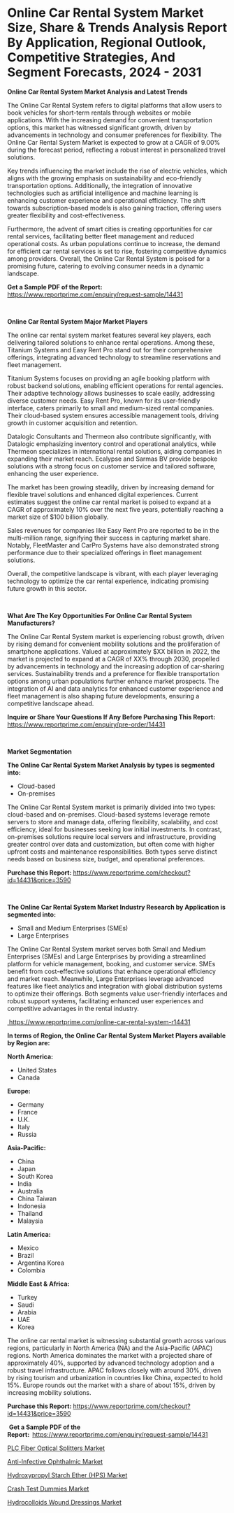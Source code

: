 <p><h1>Online Car Rental System Market Size, Share & Trends Analysis Report By Application, Regional Outlook, Competitive Strategies, And Segment Forecasts, 2024 - 2031</h1></p><p><strong>Online Car Rental System Market Analysis and Latest Trends</strong></p>
<p><p>The Online Car Rental System refers to digital platforms that allow users to book vehicles for short-term rentals through websites or mobile applications. With the increasing demand for convenient transportation options, this market has witnessed significant growth, driven by advancements in technology and consumer preferences for flexibility. The Online Car Rental System Market is expected to grow at a CAGR of 9.00% during the forecast period, reflecting a robust interest in personalized travel solutions.</p><p>Key trends influencing the market include the rise of electric vehicles, which aligns with the growing emphasis on sustainability and eco-friendly transportation options. Additionally, the integration of innovative technologies such as artificial intelligence and machine learning is enhancing customer experience and operational efficiency. The shift towards subscription-based models is also gaining traction, offering users greater flexibility and cost-effectiveness.</p><p>Furthermore, the advent of smart cities is creating opportunities for car rental services, facilitating better fleet management and reduced operational costs. As urban populations continue to increase, the demand for efficient car rental services is set to rise, fostering competitive dynamics among providers. Overall, the Online Car Rental System is poised for a promising future, catering to evolving consumer needs in a dynamic landscape.</p></p>
<p><strong>Get a Sample PDF of the Report:&nbsp;</strong> <a href="https://www.reportprime.com/enquiry/request-sample/14431?utm_campaign=1386&utm_medium=2&utm_source=Github&utm_content=ia&utm_term=13102024&utm_id=online-car-rental-system">https://www.reportprime.com/enquiry/request-sample/14431</a></p>
<p>&nbsp;</p>
<p><strong>Online Car Rental System Major Market Players</strong></p>
<p><p>The online car rental system market features several key players, each delivering tailored solutions to enhance rental operations. Among these, Titanium Systems and Easy Rent Pro stand out for their comprehensive offerings, integrating advanced technology to streamline reservations and fleet management. </p><p>Titanium Systems focuses on providing an agile booking platform with robust backend solutions, enabling efficient operations for rental agencies. Their adaptive technology allows businesses to scale easily, addressing diverse customer needs. Easy Rent Pro, known for its user-friendly interface, caters primarily to small and medium-sized rental companies. Their cloud-based system ensures accessible management tools, driving growth in customer acquisition and retention.</p><p>Datalogic Consultants and Thermeon also contribute significantly, with Datalogic emphasizing inventory control and operational analytics, while Thermeon specializes in international rental solutions, aiding companies in expanding their market reach. Ecalypse and Sarmas BV provide bespoke solutions with a strong focus on customer service and tailored software, enhancing the user experience.</p><p>The market has been growing steadily, driven by increasing demand for flexible travel solutions and enhanced digital experiences. Current estimates suggest the online car rental market is poised to expand at a CAGR of approximately 10% over the next five years, potentially reaching a market size of $100 billion globally.</p><p>Sales revenues for companies like Easy Rent Pro are reported to be in the multi-million range, signifying their success in capturing market share. Notably, FleetMaster and CarPro Systems have also demonstrated strong performance due to their specialized offerings in fleet management solutions.</p><p>Overall, the competitive landscape is vibrant, with each player leveraging technology to optimize the car rental experience, indicating promising future growth in this sector.</p></p>
<p>&nbsp;</p>
<p><strong>What Are The Key Opportunities For Online Car Rental System Manufacturers?</strong></p>
<p><p>The Online Car Rental System market is experiencing robust growth, driven by rising demand for convenient mobility solutions and the proliferation of smartphone applications. Valued at approximately $XX billion in 2022, the market is projected to expand at a CAGR of XX% through 2030, propelled by advancements in technology and the increasing adoption of car-sharing services. Sustainability trends and a preference for flexible transportation options among urban populations further enhance market prospects. The integration of AI and data analytics for enhanced customer experience and fleet management is also shaping future developments, ensuring a competitive landscape ahead.</p></p>
<p><strong>Inquire or Share Your Questions If Any Before Purchasing This Report:</strong> <a href="https://www.reportprime.com/enquiry/pre-order/14431?utm_campaign=1386&utm_medium=2&utm_source=Github&utm_content=ia&utm_term=13102024&utm_id=online-car-rental-system">https://www.reportprime.com/enquiry/pre-order/14431</a></p>
<p>&nbsp;</p>
<p><strong>Market Segmentation</strong></p>
<p><strong>The Online Car Rental System Market Analysis by types is segmented into:</strong></p>
<p><ul><li>Cloud-based</li><li>On-premises</li></ul></p>
<p><p>The Online Car Rental System market is primarily divided into two types: cloud-based and on-premises. Cloud-based systems leverage remote servers to store and manage data, offering flexibility, scalability, and cost efficiency, ideal for businesses seeking low initial investments. In contrast, on-premises solutions require local servers and infrastructure, providing greater control over data and customization, but often come with higher upfront costs and maintenance responsibilities. Both types serve distinct needs based on business size, budget, and operational preferences.</p></p>
<p><strong>Purchase this Report:&nbsp;</strong><a href="https://www.reportprime.com/checkout?id=14431&price=3590&utm_campaign=1386&utm_medium=2&utm_source=Github&utm_content=ia&utm_term=13102024&utm_id=online-car-rental-system">https://www.reportprime.com/checkout?id=14431&price=3590</a></p>
<p>&nbsp;</p>
<p><strong>The Online Car Rental System Market Industry Research by Application is segmented into:</strong></p>
<p><ul><li>Small and Medium Enterprises (SMEs)</li><li>Large Enterprises</li></ul></p>
<p><p>The Online Car Rental System market serves both Small and Medium Enterprises (SMEs) and Large Enterprises by providing a streamlined platform for vehicle management, booking, and customer service. SMEs benefit from cost-effective solutions that enhance operational efficiency and market reach. Meanwhile, Large Enterprises leverage advanced features like fleet analytics and integration with global distribution systems to optimize their offerings. Both segments value user-friendly interfaces and robust support systems, facilitating enhanced user experiences and competitive advantages in the rental industry.</p></p>
<p><a href="https://www.reportprime.com/online-car-rental-system-r14431?utm_campaign=1386&utm_medium=2&utm_source=Github&utm_content=ia&utm_term=13102024&utm_id=online-car-rental-system">&nbsp;https://www.reportprime.com/online-car-rental-system-r14431</a></p>
<p><strong>In terms of Region, the Online Car Rental System Market Players available by Region are:</strong></p>
<p>
    <p> <strong> North America: </strong>
        <ul>
            <li>United States</li>
            <li>Canada</li>
        </ul>
        </p> 
    <p> <strong> Europe: </strong>
        <ul>
            <li>Germany</li>
            <li>France</li>
            <li>U.K.</li>
            <li>Italy</li>
            <li>Russia</li>
        </ul>
        </p> 
    <p> <strong> Asia-Pacific: </strong>
        <ul>
            <li>China</li>
            <li>Japan</li>
            <li>South Korea</li>
            <li>India</li>
            <li>Australia</li>
            <li>China Taiwan</li>
            <li>Indonesia</li>
            <li>Thailand</li>
            <li>Malaysia</li>
        </ul>
        </p> 
    <p> <strong> Latin America: </strong>
        <ul>
            <li>Mexico</li>
            <li>Brazil</li>
            <li>Argentina Korea</li>
            <li>Colombia</li>
        </ul>
        </p> 
    <p> <strong> Middle East & Africa: </strong>
        <ul>
            <li>Turkey</li>
            <li>Saudi</li>
            <li>Arabia</li>
            <li>UAE</li>
            <li>Korea</li>
        </ul>
    </p>
    </p>
<p><p>The online car rental market is witnessing substantial growth across various regions, particularly in North America (NA) and the Asia-Pacific (APAC) regions. North America dominates the market with a projected share of approximately 40%, supported by advanced technology adoption and a robust travel infrastructure. APAC follows closely with around 30%, driven by rising tourism and urbanization in countries like China, expected to hold 15%. Europe rounds out the market with a share of about 15%, driven by increasing mobility solutions.</p></p>
<p><strong>Purchase this Report: </strong><a href="https://www.reportprime.com/checkout?id=14431&price=3590&utm_campaign=1386&utm_medium=2&utm_source=Github&utm_content=ia&utm_term=13102024&utm_id=online-car-rental-system">https://www.reportprime.com/checkout?id=14431&price=3590</a></p>
<p>&nbsp;<strong>Get a Sample PDF of the Report:&nbsp;&nbsp;</strong><a href="https://www.reportprime.com/enquiry/request-sample/14431?utm_campaign=1386&utm_medium=2&utm_source=Github&utm_content=ia&utm_term=13102024&utm_id=online-car-rental-system">https://www.reportprime.com/enquiry/request-sample/14431</a></p>
<p><strong></strong></p>
<p><p><a href="https://www.linkedin.com/pulse/global-plc-fiber-optical-splitters-industry-analysis-ivo4e?utm_campaign=1386&utm_medium=2&utm_source=Github&utm_content=ia&utm_term=13102024&utm_id=online-car-rental-system">PLC Fiber Optical Splitters Market</a></p><p><a href="https://www.linkedin.com/pulse/exploring-anti-infective-ophthalmic-market-dynamics-global-azxgf?utm_campaign=1386&utm_medium=2&utm_source=Github&utm_content=ia&utm_term=13102024&utm_id=online-car-rental-system">Anti-Infective Ophthalmic Market</a></p><p><a href="https://www.linkedin.com/pulse/investing-hydroxypropyl-starch-ether-hps-market-trends-leading-txjmc?utm_campaign=1386&utm_medium=2&utm_source=Github&utm_content=ia&utm_term=13102024&utm_id=online-car-rental-system">Hydroxypropyl Starch Ether (HPS) Market</a></p><p><a href="https://issuu.com/reportprime-2/docs/crash-test-dummies-market-size-2030_f271106212c286?utm_campaign=1386&utm_medium=2&utm_source=Github&utm_content=ia&utm_term=13102024&utm_id=online-car-rental-system">Crash Test Dummies Market</a></p><p><a href="https://github.com/marloy8/Market-Research-Report-List-6/blob/main/hydrocolloids-wound-dressings-market.md?utm_campaign=1386&utm_medium=2&utm_source=Github&utm_content=ia&utm_term=13102024&utm_id=online-car-rental-system">Hydrocolloids Wound Dressings Market</a></p></p>